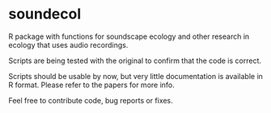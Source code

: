 soundecol
=========

R package with functions for soundscape ecology and other research in ecology that uses audio recordings.

Scripts are being tested with the original to confirm that the code is correct. 

Scripts should be usable by now, but very little documentation is available in R format. Please refer to the papers for more info.

Feel free to contribute code, bug reports or fixes.
